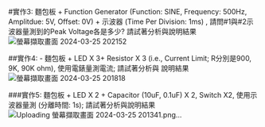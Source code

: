 #實作3: 麵包板 + Function Generator (Function: SINE, Frequency: 500Hz, Amplitdue: 5V, Offset: 0V) + 示波器 (Time Per Division: 1ms) , 請問#1與#2示波器量測到的Peak Voltage各是多少? 請試著分析與說明結果
![螢幕擷取畫面 2024-03-25 202152](https://github.com/Hongxiang29/Lawyer/assets/162286627/4c5d97aa-7841-4b80-8a5c-315f54a08d98)

##實作4: - 麵包板 + LED X 3+ Resistor X 3 (i.e., Current Limit; R分別是900, 9K, 90K ohm), 使用電錶量測電流; 請試著分析與
說明結果
![螢幕擷取畫面 2024-03-25 201818](https://github.com/Hongxiang29/Lawyer/assets/162286627/9eb16fb6-9ea6-4c2e-afe4-fd29d084b7bd)

###實作5: 麵包板 + LED X 2 + Capacitor (10uF, 0.1uF) X 2, Switch X2, 使用示波器量測 (分離時間: 1s); 請試著分析與說明結果
![Uploading 螢幕擷取畫面 2024-03-25 201341.png…]()
